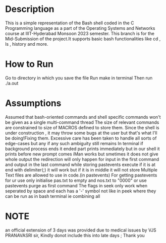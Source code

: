 # Description
This is a simple representation of the Bash shell coded in the C Programming language as a part of the Operating Systems and Networks course at IIIT-Hyderabad Monsoon 2023 semester. This branch is for the Mid-Submission of the project.It supports basic bash functionalities like cd , ls , history and more. 
# How to Run
Go to directory in which you save the file 
Run make in terminal 
Then run ./a.out
# Assumptions
Assumed that bash-oriented commands and shell specific commands won't be given as a single multi-command thread
The size of relevant commands are constrained to size of MACROS defined to store them.
Since the shell is under construction , it may throw some bugs at the user but that's what I'll be doing!Fixing them.
Excessive care has been taken to handle all sorts of edge-cases but any if any such ambiguity still remains
In terminal if background process ends it ended part prints immediately but in our shell it prints before new prompt comes 
iMan works but smetimes it does not give whole output
the redirection will only happen for input in the first command and output in the last command
while storing pastevents execute if it is at end with delimiter(;) it will work but if it is in middle it will not store
Multiple Text files are allowed to use in code.(in pastevents)
For getting pastevents for ur use only initialise pas.txt to empty and nos.txt to "0000" or use pastevents purge as first command
The flags in seek only work when seperated by space and each has a '-' symbol not like in peek where they can be run as in bash terminal ie combining all
# NOTE
an official extension of 3 days was provided due to medical issues by VJS PRANAVASRI sir, Kindly donot include this into late days ; Thank you
